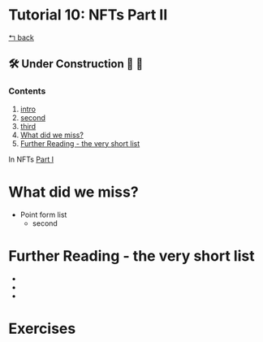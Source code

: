 # Tutorial 10: NFTs Part II
[↰ back](https://github.com/millecodex/BlockchainNZ_education#readme)

## 🛠️ Under Construction 🚧 👷
### Contents
1. [intro](template.md#intro)
1. [second](template.md#second)
1. [third](template.md#third)
1. [What did we miss?](template.md#what-did-we-miss)
1. [Further Reading - the very short list](template.md#further-reading---the-very-short-list)

In NFTs [Part I](./nft_1.md)

# What did we miss?
* Point form list
  * second

# Further Reading - the very short list
* []()
* []()
* []()

# Exercises
